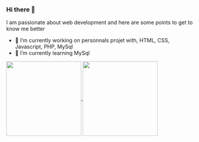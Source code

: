 ### Hi there 👋

I am passionate about web development and here are some points to get to know me better

- 🔭 I’m currently working on personnals projet with, HTML, CSS, Javascript, PHP, MySql
- 🌱 I’m currently learning MySql

<a href="https://github.com/Boris-Picard">
  <img height=200 align="center" src="https://streak-stats.demolab.com?user=boris-picard&theme=highcontrast&hide_border=true&card_width=450"/>
</a>

<a href="https://github.com/Boris-Picard">
  <img height=200 align="center" src="https://github-readme-stats.vercel.app/api/top-langs/?username=boris-picard&layout=compact&theme=highcontrast&hide_border=true&card_width=280"/>
</a>
